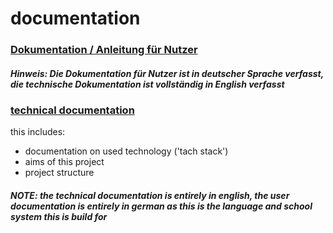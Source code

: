 # documentation

### [Dokumentation / Anleitung für Nutzer](./user/README.md)

##### Hinweis: Die Dokumentation für Nutzer ist in deutscher Sprache verfasst, die technische Dokumentation ist vollständig in English verfasst

### [technical documentation](./technical/README.md)
this includes:
- documentation on used technology ('tach stack')
- aims of this project
- project structure

##### NOTE: the technical documentation is entirely in english, the user documentation is entirely in german as this is the language and school system this is build for